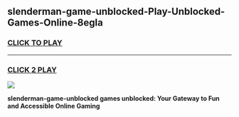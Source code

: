 
## slenderman-game-unblocked-Play-Unblocked-Games-Online-8egla
<h3>
<a href="https://premium76.site?title=slenderman-game-unblocked&ref=25A">CLICK TO PLAY</a></h3>
<hr>

<h3>
<a href="https://premium76.site?title=slenderman-game-unblocked&ref=25A">CLICK 2 PLAY</a>
  
</h3>

<a href="https://premium76.site?title=slenderman-game-unblocked&ref=25A"><img src="https://clearcache.store/games.png"></a>


**slenderman-game-unblocked games unblocked: Your Gateway to Fun and Accessible Online Gaming**
